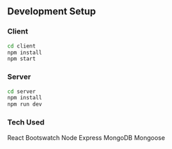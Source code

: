 
## Development Setup 
### Client
```sh
cd client
npm install
npm start
```
### Server 
```sh
cd server
npm install
npm run dev
```
### Tech Used
React
Bootswatch
Node
Express
MongoDB
Mongoose